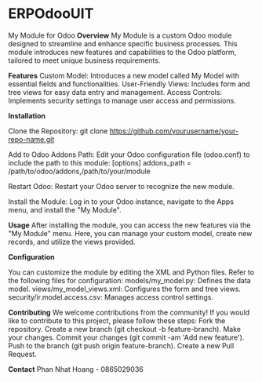 # ERPOdooUIT
My Module for Odoo
**Overview**
My Module is a custom Odoo module designed to streamline and enhance specific business processes. This module introduces new features and capabilities to the Odoo platform, tailored to meet unique business requirements.

**Features**
Custom Model: Introduces a new model called My Model with essential fields and functionalities.
User-Friendly Views: Includes form and tree views for easy data entry and management.
Access Controls: Implements security settings to manage user access and permissions.

**Installation**

Clone the Repository:
git clone https://github.com/yourusername/your-repo-name.git

Add to Odoo Addons Path:
Edit your Odoo configuration file (odoo.conf) to include the path to this module:
[options]
addons_path = /path/to/odoo/addons,/path/to/your/module

Restart Odoo:
Restart your Odoo server to recognize the new module.

Install the Module:
Log in to your Odoo instance, navigate to the Apps menu, and install the "My Module".


**Usage**
After installing the module, you can access the new features via the "My Module" menu. Here, you can manage your custom model, create new records, and utilize the views provided.

**Configuration**

You can customize the module by editing the XML and Python files. Refer to the following files for configuration:
models/my_model.py: Defines the data model.
views/my_model_views.xml: Configures the form and tree views.
security/ir.model.access.csv: Manages access control settings.

**Contributing**
We welcome contributions from the community! If you would like to contribute to this project, please follow these steps:
Fork the repository.
Create a new branch (git checkout -b feature-branch).
Make your changes.
Commit your changes (git commit -am 'Add new feature').
Push to the branch (git push origin feature-branch).
Create a new Pull Request.

**Contact**
Phan Nhat Hoang - 0865029036
